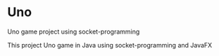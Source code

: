 # Uno
Uno game project using socket-programming

This project Uno game in Java using socket-programming and JavaFX

